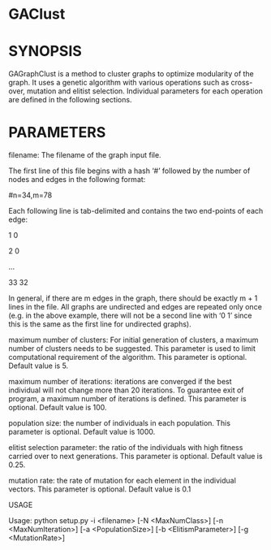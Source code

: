 # GAClust

# SYNOPSIS

GAGraphClust is a method to cluster graphs to optimize modularity of the graph. It uses a genetic algorithm
with various operations such as cross-over, mutation and elitist selection. Individual parameters for each
operation are defined in the following sections.

# PARAMETERS

filename: The filename of the graph input file.

The first line of this file begins with a hash ‘#’ followed by the
number of nodes and edges in the following format:

\#n=34,m=78

Each following line is tab-delimited and contains the two end-points of each edge:

1 0

2 0

...

33 32

In general, if there are m edges in the graph, there should be exactly m + 1 lines in the file. All
graphs are undirected and edges are repeated only once (e.g. in the above example, there will not
be a second line with ‘0 1’ since this is the same as the first line for undirected graphs).

maximum number of clusters: For initial generation of clusters, a maximum number of clusters needs to be suggested.
This parameter is used to limit computational requirement of the algorithm. This parameter is optional. Default value is
5.

maximum number of iterations: iterations are converged if the best individual will not change more than 20 iterations.
To guarantee exit of program, a maximum number of iterations is defined. This parameter is optional. Default value is
100.

population size: the number of individuals in each population. This parameter is optional. Default value is 1000.

elitist selection parameter: the ratio of the individuals with high fitness carried over to next generations.
This parameter is optional. Default value is 0.25.

mutation rate: the rate of mutation for each element in the individual vectors. This parameter is optional. Default value is 0.1

USAGE

Usage: python setup.py -i \<filename\> \[-N \<MaxNumClass\>\] \[-n \<MaxNumIteration\>\] \[-a \<PopulationSize\>\] \[-b \<ElitismParameter\>\] \[-g \<MutationRate\>\]
